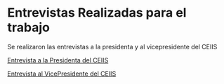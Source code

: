 # Entrevistas Realizadas para el trabajo
Se realizaron las entrevistas a la presidenta y al vicepresidente del CEIIS


[Entrevista a la Presidenta del CEIIS](https://youtu.be/uNnIOfg7_9E)

[Entrevista al VicePresidente del CEIIS](https://youtu.be/gdrKC8Yqtio)
